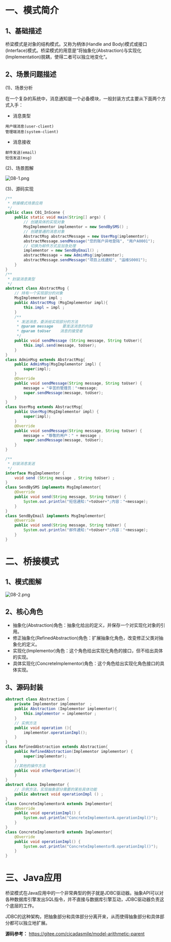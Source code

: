 # 一、模式简介

## 1、基础描述

桥梁模式是对象的结构模式。又称为柄体(Handle and Body)模式或接口(Interface)模式。桥梁模式的用意是“将抽象化(Abstraction)与实现化(Implementation)脱耦，使得二者可以独立地变化”。

## 2、场景问题描述

(1)、场景分析

在一个复杂的系统中，消息通知是一个必备模块，一般封装方式主要从下面两个方式入手：

- 消息类型

```
用户端消息(user-client)
管理端消息(system-client)
```

- 消息接收

```
邮件发送(email)
短信发送(msg)
```

(2)、场景图解

![](https://images.gitee.com/uploads/images/2022/0220/210231_4bf3ee77_5064118.png "08-1.png")

(3)、源码实现

```java
/**
 * 桥接模式场景应用
 */
public class C01_InScene {
    public static void main(String[] args) {
        // 创建具体的实现对象
        MsgImplementor implementor = new SendBySMS() ;
        // 创建普通的消息对象
        AbstractMsg abstractMessage = new UserMsg(implementor);
        abstractMessage.sendMessage("您的账户异地登陆", "用户A0001");
        // 切换为邮件方式且加急处理
        implementor = new SendByEmail() ;
        abstractMessage = new AdminMsg(implementor);
        abstractMessage.sendMessage("项目上线通知", "运维S0001");
    }
}
/**
 * 封装消息类型
 */
abstract class AbstractMsg {
    // 持有一个实现部分的对象
    MsgImplementor impl ;
    public AbstractMsg (MsgImplementor impl){
        this.impl = impl ;
    }
    /**
     * 发送消息，委派给实现部分的方法
     * @param message    要发送消息的内容
     * @param toUser    消息的接受者
     */
    public void sendMessage (String message, String toUser){
        this.impl.send(message, toUser);
    }
}
class AdminMsg extends AbstractMsg{
    public AdminMsg(MsgImplementor impl) {
        super(impl);
    }
    @Override
    public void sendMessage(String message, String toUser) {
        message = "辛苦的管理员："+message;
        super.sendMessage(message, toUser);
    }
}
class UserMsg extends AbstractMsg{
    public UserMsg(MsgImplementor impl) {
        super(impl);
    }
    @Override
    public void sendMessage(String message, String toUser) {
        message = "尊敬的用户：" + message ;
        super.sendMessage(message, toUser);
    }
}

/**
 * 封装消息发送
 */
interface MsgImplementor {
    void send (String message , String toUser) ;
}
class SendBySMS implements MsgImplementor{
    @Override
    public void send(String message, String toUser) {
        System.out.println("短信通知:"+toUser+";内容："+message);
    }
}
class SendByEmail implements MsgImplementor{
    @Override
    public void send(String message, String toUser) {
        System.out.println("邮件通知:"+toUser+";内容："+message);
    }
}
```

# 二、桥接模式

## 1、模式图解

![](https://images.gitee.com/uploads/images/2022/0220/210310_01fd1a07_5064118.png "08-2.png")

## 2、核心角色

- 抽象化(Abstraction)角色：抽象化给出的定义，并保存一个对实现化对象的引用。
- 修正抽象化(RefinedAbstraction)角色：扩展抽象化角色，改变修正父类对抽象化的定义。
- 实现化(Implementor)角色：这个角色给出实现化角色的接口，但不给出具体的实现。
- 具体实现化(ConcreteImplementor)角色：这个角色给出实现化角色接口的具体实现。

## 3、源码封装

```java
abstract class Abstraction {
    private Implementor implementor  ;
    public Abstraction (Implementor implementor){
        this.implementor = implementor ;
    }
    // 实例方法
    public void operation (){
        implementor.operationImpl();
    }
}
class RefinedAbstraction extends Abstraction{
    public RefinedAbstraction(Implementor implementor) {
        super(implementor);
    }
    //其他的操作方法
    public void otherOperation(){
    }
}
abstract class Implementor {
    // 示例方法，实现抽象部分需要的某些具体功能
    public abstract void operationImpl () ;
}
class ConcreteImplementorA extends Implementor{
    @Override
    public void operationImpl() {
        System.out.println("ConcreteImplementorA.operationImpl()");
    }
}
class ConcreteImplementorB extends Implementor{
    @Override
    public void operationImpl() {
        System.out.println("ConcreteImplementorB.operationImpl()");
    }
}
```

# 三、Java应用

桥梁模式在Java应用中的一个非常典型的例子就是JDBC驱动器。抽象API可以对各种数据库引擎发出SQL指令，并不直接与数据库引擎互动，JDBC驱动器负责这个底层的工作。

JDBC的这种架构，把抽象部分和具体部分分离开来，从而使得抽象部分和具体部分都可以独立地扩展。

**源码参考：** https://gitee.com/cicadasmile/model-arithmetic-parent